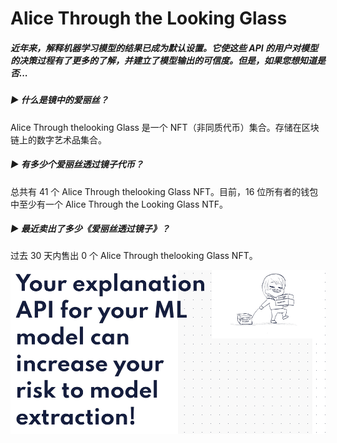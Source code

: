 # Alice Through the Looking Glass

##### 近年来，解释机器学习模型的结果已成为默认设置。它使这些 API 的用户对模型的决策过程有了更多的了解，并建立了模型输出的可信度。但是，如果您想知道是否...

##### ▶ 什么是镜中的爱丽丝？

Alice Through thelooking Glass 是一个 NFT（非同质代币）集合。存储在区块链上的数字艺术品集合。

##### ▶ 有多少个爱丽丝透过镜子代币？

总共有 41 个 Alice Through thelooking Glass NFT。目前，16 位所有者的钱包中至少有一个 Alice Through the Looking Glass NTF。

##### ▶ 最近卖出了多少《爱丽丝透过镜子》？

过去 30 天内售出 0 个 Alice Through thelooking Glass NFT。

![alince](alince.png)


